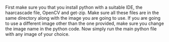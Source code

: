 First make sure you that you install python with a suitable IDE, the haarcascade file, OpenCV and get-zip. 
Make sure all these files are in the same directory along with the image you are going to use.
If you are going to use a different image other than the one provided, make sure you change the image name in the python code.
Now simply run the main python file with any image of your choice.
